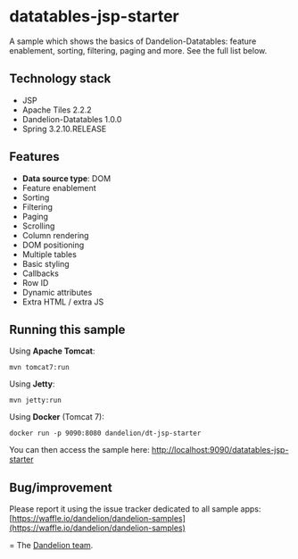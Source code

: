 datatables-jsp-starter
=================================================================

A sample which shows the basics of Dandelion-Datatables: feature enablement, sorting, filtering, paging and more. See the full list below.

## Technology stack

 - JSP
 - Apache Tiles 2.2.2
 - Dandelion-Datatables 1.0.0
 - Spring 3.2.10.RELEASE

## Features

 - __Data source type__: DOM
 - Feature enablement
 - Sorting
 - Filtering
 - Paging
 - Scrolling
 - Column rendering
 - DOM positioning
 - Multiple tables
 - Basic styling
 - Callbacks
 - Row ID
 - Dynamic attributes
 - Extra HTML / extra JS

## Running this sample

Using __Apache Tomcat__:

    mvn tomcat7:run

Using __Jetty__:

    mvn jetty:run

Using __Docker__ (Tomcat 7):

    docker run -p 9090:8080 dandelion/dt-jsp-starter
    
You can then access the sample here: [http://localhost:9090/datatables-jsp-starter](http://localhost:9090/datatables-jsp-starter)

## Bug/improvement

Please report it using the issue tracker dedicated to all sample apps: [https://waffle.io/dandelion/dandelion-samples](https://waffle.io/dandelion/dandelion-samples)

=
The [Dandelion team](http://dandelion.github.io/team/).